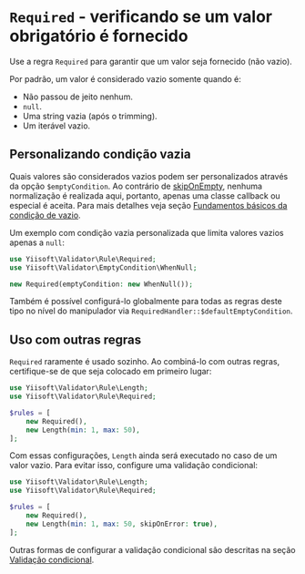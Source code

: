 # `Required` - verificando se um valor obrigatório é fornecido

Use a regra `Required` para garantir que um valor seja fornecido (não vazio).

Por padrão, um valor é considerado vazio somente quando é:

- Não passou de jeito nenhum.
- `null`.
- Uma string vazia (após o trimming).
- Um iterável vazio.

## Personalizando condição vazia

Quais valores são considerados vazios podem ser personalizados através da opção `$emptyCondition`. Ao contrário de [skipOnEmpty],
nenhuma normalização é realizada aqui, portanto, apenas uma classe callback ou especial é aceita. Para mais detalhes veja
seção [Fundamentos básicos da condição de vazio].

Um exemplo com condição vazia personalizada que limita valores vazios apenas a `null`:

```php
use Yiisoft\Validator\Rule\Required;
use Yiisoft\Validator\EmptyCondition\WhenNull;

new Required(emptyCondition: new WhenNull());
```

Também é possível configurá-lo globalmente para todas as regras deste tipo no nível do manipulador via
`RequiredHandler::$defaultEmptyCondition`.

## Uso com outras regras

`Required` raramente é usado sozinho. Ao combiná-lo com outras regras, certifique-se de que seja colocado em primeiro lugar:

```php
use Yiisoft\Validator\Rule\Length;
use Yiisoft\Validator\Rule\Required;

$rules = [
    new Required(),
    new Length(min: 1, max: 50),
];
```

Com essas configurações, `Length` ainda será executado no caso de um valor vazio. Para evitar isso, configure uma
validação condicional:

```php
use Yiisoft\Validator\Rule\Length;
use Yiisoft\Validator\Rule\Required;

$rules = [
    new Required(),
    new Length(min: 1, max: 50, skipOnError: true),
];
```

Outras formas de configurar a validação condicional são descritas na seção [Validação condicional].

[skipOnEmpty]: conditional-validation.md#skiponempty---ignorando-uma-regra-se-o-valor-validado-estiver-vazio
[Fundamentos básicos da condição de vazio]: conditional-validation.md#Noções-básicas-de-condição-vazia
[Validação condicional]: conditional-validation.md
